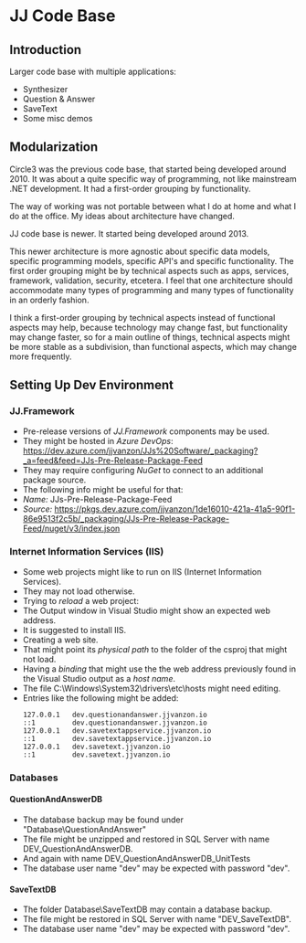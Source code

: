 JJ Code Base
============

Introduction
------------

Larger code base with multiple applications:

- Synthesizer
- Question & Answer
- SaveText 
- Some misc demos


Modularization
--------------

Circle3 was the previous code base, that started being developed around 2010. It was about a quite specific way of programming, not like mainstream .NET development. It had a first-order grouping by functionality.

The way of working was not portable between what I do at home and what I do at the office. My ideas about architecture have changed.

JJ code base is newer. It started being developed around 2013.

This newer architecture is more agnostic about specific data models, specific programming models, specific API's and specific functionality. The first order grouping might be by technical aspects such as apps, services, framework, validation, security, etcetera. I feel that one architecture should accommodate many types of programming and many types of functionality in an orderly fashion.

I think a first-order grouping by technical aspects instead of functional aspects may help, because technology may change fast, but functionality may change faster, so for a main outline of things, technical aspects might be more stable as a subdivision, than functional aspects, which may change more frequently.


Setting Up Dev Environment
----------------------

### JJ.Framework

- Pre-release versions of *JJ.Framework* components may be used.
- They might be hosted in *Azure DevOps*: https://dev.azure.com/jjvanzon/JJs%20Software/_packaging?_a=feed&feed=JJs-Pre-Release-Package-Feed
- They may require configuring *NuGet* to connect to an additional package source.
- The following info might be useful for that:
- *Name:* JJs-Pre-Release-Package-Feed
- *Source:* https://pkgs.dev.azure.com/jjvanzon/1de16010-421a-41a5-90f1-86e9513f2c5b/_packaging/JJs-Pre-Release-Package-Feed/nuget/v3/index.json

### Internet Information Services (IIS)

- Some web projects might like to run on IIS (Internet Information Services).
- They may not load otherwise.
- Trying to *reload* a web project:
- The Output window in Visual Studio might show an expected web address.
- It is suggested to install IIS.
- Creating a web site.
- That might point its *physical path* to the folder of the csproj that might not load.
- Having a *binding* that might use the  the web address previously found in the Visual Studio output as a *host name*.
- The file C:\Windows\System32\drivers\etc\hosts might need editing.
- Entries like the following might be added:
    ```
    127.0.0.1	dev.questionandanswer.jjvanzon.io
    ::1		    dev.questionandanswer.jjvanzon.io
    127.0.0.1	dev.savetextappservice.jjvanzon.io
    ::1		    dev.savetextappservice.jjvanzon.io
    127.0.0.1	dev.savetext.jjvanzon.io
    ::1		    dev.savetext.jjvanzon.io
    ```

### Databases

#### QuestionAndAnswerDB

- The database backup may be found under "Database\QuestionAndAnswer"
- The file might be unzipped and restored in SQL Server with name DEV_QuestionAndAnswerDB.
- And again with name DEV_QuestionAndAnswerDB_UnitTests
- The database user name "dev" may be expected with password "dev".

#### SaveTextDB

- The folder Database\SaveTextDB may contain a database backup.
- The file might be restored in SQL Server with name "DEV_SaveTextDB".
- The database user name "dev" may be expected with password "dev".
